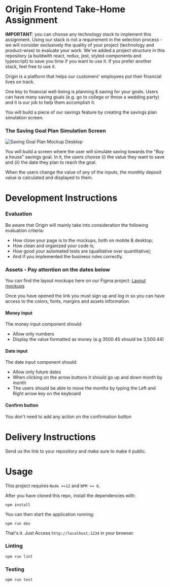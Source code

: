 # Origin Frontend Take-Home Assignment

**IMPORTANT**: you can choose any technology stack to implement this assignment. Using our stack is not a requirement in the selection process - we will consider exclusively the quality of your project (technology and product-wise) to evaluate your work. We've added a project structure in this repository (a buildwith react, redux, jest, styled-components and typescript) to save you time if you want to use it. If you prefer another stack, feel free to use it.

Origin is a platform that helps our customers' employees put their financial lives on track.

One key to financial well-being is planning & saving for your goals. Users can have many saving goals (e.g. go to college or throw a wedding party) and it is our job to help them accomplish it.

You will build a piece of our savings feature by creating the savings plan simulation screen.

### The Saving Goal Plan Simulation Screen

![Saving Goal Plan Mockup Desktop](https://github.com/OriginFinancial/frontend-take-home-assignment/blob/master/mockups/saving-goal-plan-desk.png)

You will build a screen where the user will simulate saving towards the "Buy a house" savings goal.
In it, the users choose (i) the value they want to save and (ii) the date they plan to reach the goal.

When the users change the value of any of the inputs, the monthly deposit value is calculated and displayed to them.

# Development Instructions

### Evaluation
Be aware that Origin will mainly take into consideration the following evaluation criteria:
* How close your page is to the mockups, both on mobile & desktop;
* How clean and organized your code is;
* How good your automated tests are (qualitative over quantitative);
* And if you implemented the business rules correctly.

### Assets - Pay attention on the dates below
You can find the layout mockups here on our Figma project:
[Layout mockups](https://www.figma.com/file/Axdg0WSJURcxp8Arq3gg9x/Take-Home-Assignment-v2)

Once you have opened the link you must sign up and log in so you can have access to the colors, fonts, margins and assets information.

#### Money input

The money input component should:

- Allow only numbers
- Display the value formatted as money (e.g 3500.45 should be 3,500.44)

#### Date input

The date input component should:

- Allow only future dates
- When clicking on the arrow buttons it should go up and down month by month
- The users should be able to move the months by typing the Left and Right arrow key on the keyboard

#### Confirm button

You don't need to add any action on the confirmation button

# Delivery Instructions

Send us the link to your repository and make sure to make it public.

# Usage

This project requires `Node >=12` and `NPM >= 6`.

After you have cloned this repo, install the dependencies with:

```
npm install
```

You can then start the application running:

```
npm run dev
```

That's it. Just Access `http://localhost:1234` in your browser.

### Linting

```
npm run lint
```

### Testing

```
npm run test
```

